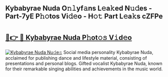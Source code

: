 ## Kybabyrae Nuda O𝚗𝚕yf𝚊ns L𝚎a𝚔ed N𝚞𝚍es - Part-7yE P𝚑𝚘tos Vi𝚍𝚎o - H𝚘𝚝 Part L𝚎a𝚔s cZFPe

# <h2><a href="http://kf2zho4.oniu.top/?m=Kybabyrae+Nuda">🔗👉 🔴 Kybabyrae Nuda P𝚑ot𝚘𝚜 V𝚒d𝚎o</a></h2>

[![Kybabyrae Nuda Nu𝚍e𝚜](https://i.imgur.com/0qMVB7G.gif)](http://kf2zho4.oniu.top/?m=Kybabyrae+Nuda)
Social media personality Kybabyrae Nuda, acclaimed for publishing dance and lifestyle material, consisting of presentations and personal blogs. Gifted vocalist Kybabyrae Nuda, known for their remarkable singing abilities and achievements in the music world.  
